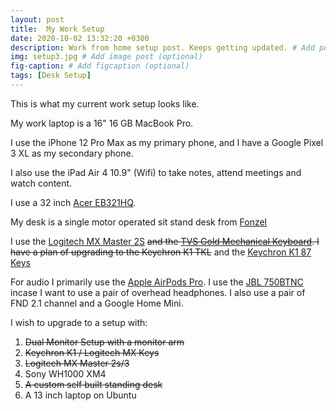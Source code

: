 ```yaml
---
layout: post
title:  My Work Setup 
date: 2020-10-02 13:32:20 +0300
description: Work from home setup post. Keeps getting updated. # Add post description (optional)
img: setup3.jpg # Add image post (optional)
fig-caption: # Add figcaption (optional)
tags: [Desk Setup]
---
```

This is what my current work setup looks like.

My work laptop is a 16" 16 GB MacBook Pro.

I use the iPhone 12 Pro Max as my primary phone, and I have a Google Pixel 3 XL as my secondary phone.

I also use the iPad Air 4 10.9" (Wifi) to take notes, attend meetings and watch content.

I use a 32 inch [Acer EB321HQ](https://www.acer.com/ac/en/US/content/model/UM.JE1AA.C01).

My desk is a single motor operated sit stand desk from [Fonzel](store.fonzel.com)

I use the [Logitech MX Master 2S](https://www.logitech.com/en-in/product/mx-master-2s-flow) ~~and the [TVS Gold Mechanical Keyboard](https://www.tvs-e.in/gold/). I have a plan of upgrading to the Keychron K1 TKL~~ and the [Keychron K1 87 Keys](https://www.keychron.com/products/keychron-k1-wireless-mechanical-keyboard?variant=31253554266201)

For audio I primarily use the [Apple AirPods Pro](https://www.apple.com/in/airpods-pro/). I use the [JBL 750BTNC](https://in.jbl.com/TUNE750BTNC.html) incase I want to use a pair of overhead headphones. I also use a pair of FND 2.1 channel and a Google Home Mini.

I wish to upgrade to a setup with:
<ol>
<li><del>Dual Monitor Setup with a monitor arm</del></li>
<li><del>Keychron K1 / Logitech MX Keys</del></li>
<li><s>Logitech MX Master 2s/3</s></li>
<li>Sony WH1000 XM4</li>
<li><s>A custom self built standing desk</s></li>
<li>A 13 inch laptop on Ubuntu</li>
</ol>

